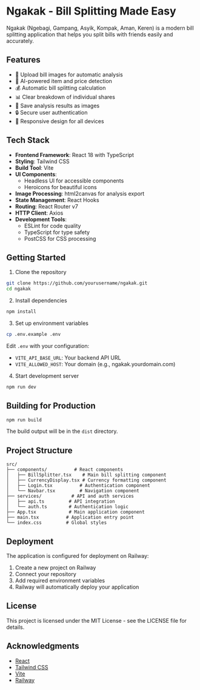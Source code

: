 # Ngakak - Bill Splitting Made Easy

Ngakak (Ngebagi, Gampang, Asyik, Kompak, Aman, Keren) is a modern bill splitting application that helps you split bills with friends easily and accurately.

## Features

- 📸 Upload bill images for automatic analysis
- 🤖 AI-powered item and price detection
- 💰 Automatic bill splitting calculation
- 📊 Clear breakdown of individual shares
- 💾 Save analysis results as images
- 🔒 Secure user authentication
- 📱 Responsive design for all devices

## Tech Stack

- **Frontend Framework**: React 18 with TypeScript
- **Styling**: Tailwind CSS
- **Build Tool**: Vite
- **UI Components**: 
  - Headless UI for accessible components
  - Heroicons for beautiful icons
- **Image Processing**: html2canvas for analysis export
- **State Management**: React Hooks
- **Routing**: React Router v7
- **HTTP Client**: Axios
- **Development Tools**:
  - ESLint for code quality
  - TypeScript for type safety
  - PostCSS for CSS processing

## Getting Started

1. Clone the repository
```bash
git clone https://github.com/yourusername/ngakak.git
cd ngakak
```

2. Install dependencies
```bash
npm install
```

3. Set up environment variables
```bash
cp .env.example .env
```
Edit `.env` with your configuration:
- `VITE_API_BASE_URL`: Your backend API URL
- `VITE_ALLOWED_HOST`: Your domain (e.g., ngakak.yourdomain.com)

4. Start development server
```bash
npm run dev
```

## Building for Production

```bash
npm run build
```

The build output will be in the `dist` directory.

## Project Structure

```
src/
├── components/          # React components
│   ├── BillSplitter.tsx    # Main bill splitting component
│   ├── CurrencyDisplay.tsx # Currency formatting component
│   ├── Login.tsx          # Authentication component
│   └── Navbar.tsx         # Navigation component
├── services/           # API and auth services
│   ├── api.ts         # API integration
│   └── auth.ts        # Authentication logic
├── App.tsx            # Main application component
├── main.tsx          # Application entry point
└── index.css         # Global styles
```

## Deployment

The application is configured for deployment on Railway:

1. Create a new project on Railway
2. Connect your repository
3. Add required environment variables
4. Railway will automatically deploy your application

## License

This project is licensed under the MIT License - see the LICENSE file for details.

## Acknowledgments

- [React](https://reactjs.org/)
- [Tailwind CSS](https://tailwindcss.com/)
- [Vite](https://vitejs.dev/)
- [Railway](https://railway.app)
